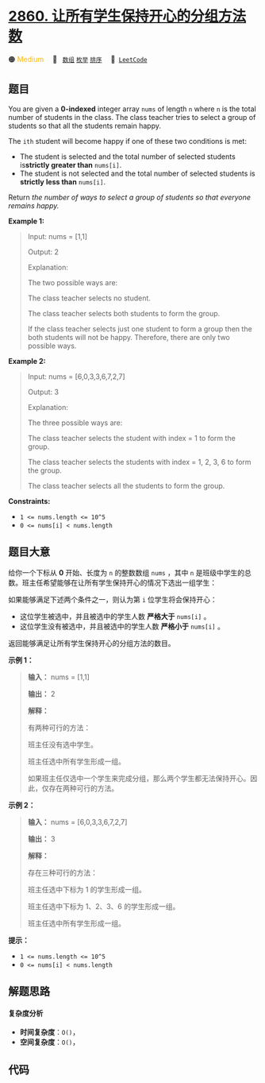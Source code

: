 # [2860. 让所有学生保持开心的分组方法数](https://leetcode.com/problems/happy-students)

🟠 <font color=#ffb800>Medium</font>&emsp; 🔖&ensp; [`数组`](/tag/array.md) [`枚举`](/tag/enumeration.md) [`排序`](/tag/sorting.md)&emsp; 🔗&ensp;[`LeetCode`](https://leetcode.com/problems/happy-students)

## 题目

You are given a **0-indexed** integer array `nums` of length `n` where `n` is
the total number of students in the class. The class teacher tries to select a
group of students so that all the students remain happy.

The `ith` student will become happy if one of these two conditions is met:

  * The student is selected and the total number of selected students is**strictly greater than** `nums[i]`.
  * The student is not selected and the total number of selected students is **strictly** **less than** `nums[i]`.

Return _the number of ways to select a group of students so that everyone
remains happy._



**Example 1:**

> Input: nums = [1,1]
> 
> Output: 2
> 
> Explanation: 
> 
> The two possible ways are:
> 
> The class teacher selects no student.
> 
> The class teacher selects both students to form the group. 
> 
> If the class teacher selects just one student to form a group then the both students will not be happy. Therefore, there are only two possible ways.

**Example 2:**

> Input: nums = [6,0,3,3,6,7,2,7]
> 
> Output: 3
> 
> Explanation: 
> 
> The three possible ways are:
> 
> The class teacher selects the student with index = 1 to form the group.
> 
> The class teacher selects the students with index = 1, 2, 3, 6 to form the group.
> 
> The class teacher selects all the students to form the group.

**Constraints:**

  * `1 <= nums.length <= 10^5`
  * `0 <= nums[i] < nums.length`


## 题目大意

给你一个下标从 **0** 开始、长度为 `n` 的整数数组 `nums` ，其中 `n`
是班级中学生的总数。班主任希望能够在让所有学生保持开心的情况下选出一组学生：

如果能够满足下述两个条件之一，则认为第 `i` 位学生将会保持开心：

  * 这位学生被选中，并且被选中的学生人数 **严格大于** `nums[i]` 。
  * 这位学生没有被选中，并且被选中的学生人数 **严格小于** `nums[i]` 。

返回能够满足让所有学生保持开心的分组方法的数目。



**示例 1：**

> 
> 
> 
> 
> 
> **输入：** nums = [1,1]
> 
> **输出：** 2
> 
> **解释：**
> 
> 有两种可行的方法：
> 
> 班主任没有选中学生。
> 
> 班主任选中所有学生形成一组。 
> 
> 如果班主任仅选中一个学生来完成分组，那么两个学生都无法保持开心。因此，仅存在两种可行的方法。
> 
> 

**示例 2：**

> 
> 
> 
> 
> 
> **输入：** nums = [6,0,3,3,6,7,2,7]
> 
> **输出：** 3
> 
> **解释：**
> 
> 存在三种可行的方法：
> 
> 班主任选中下标为 1 的学生形成一组。
> 
> 班主任选中下标为 1、2、3、6 的学生形成一组。
> 
> 班主任选中所有学生形成一组。 
> 
> 



**提示：**

  * `1 <= nums.length <= 10^5`
  * `0 <= nums[i] < nums.length`


## 解题思路

#### 复杂度分析

- **时间复杂度**：`O()`，
- **空间复杂度**：`O()`，

## 代码

```javascript

```